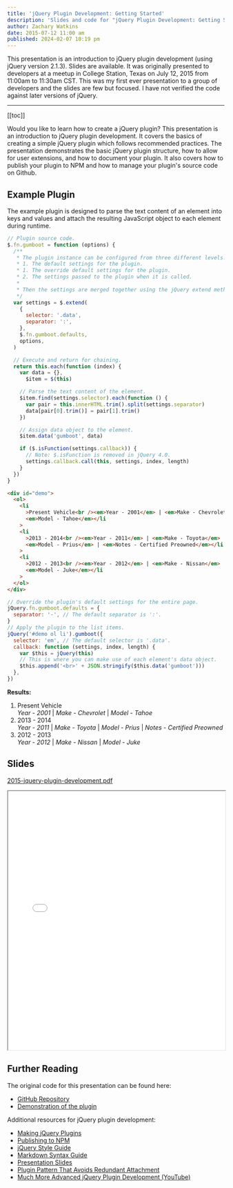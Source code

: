 ```yaml
---
title: 'jQuery Plugin Development: Getting Started'
description: 'Slides and code for "jQuery Plugin Development: Getting Started" which I originally presented in 2015 at a meetup in College Station, Texas.'
author: Zachary Watkins
date: 2015-07-12 11:00 am
published: 2024-02-07 10:19 pm
---
```


<script setup>
  import { onMounted } from 'vue';

  onMounted(async () => {

    import('https://cdnjs.cloudflare.com/ajax/libs/jquery/2.1.3/jquery.min.js').then(() => {

      import('./gumboot.js').then(() => {

        // Override the plugin's default settings for the entire page.
        jQuery.fn.gumboot.defaults = {
          separator: "-",
        };
        // Apply the plugin to the demo.
        jQuery('#demo ol li').gumboot({
          selector: 'em',
          callback: function (settings, index, length) {
            var $this = jQuery(this)
            $this.append('<br>' + JSON.stringify($this.data('gumboot')))
          },
        });
      });
    });
  });
</script>

This presentation is an introduction to jQuery plugin development (using jQuery version 2.1.3). Slides are available. It was originally presented to developers at a meetup in College Station, Texas on July 12, 2015 from 11:00am to 11:30am CST. This was my first ever presentation to a group of developers and the slides are few but focused. I have not verified the code against later versions of jQuery.

---

[[toc]]

Would you like to learn how to create a jQuery plugin? This presentation is an introduction to jQuery plugin development. It covers the basics of creating a simple jQuery plugin which follows recommended practices. The presentation demonstrates the basic jQuery plugin structure, how to allow for user extensions, and how to document your plugin. It also covers how to publish your plugin to NPM and how to manage your plugin's source code on Github.

## Example Plugin

The example plugin is designed to parse the text content of an element into keys and values and attach the resulting JavaScript object to each element during runtime.

```javascript
// Plugin source code.
$.fn.gumboot = function (options) {
  /**
   * The plugin instance can be configured from three different levels.
   * 1. The default settings for the plugin.
   * 1. The override default settings for the plugin.
   * 2. The settings passed to the plugin when it is called.
   *
   * Then the settings are merged together using the jQuery extend method.
   */
  var settings = $.extend(
    {
      selector: '.data',
      separator: ':',
    },
    $.fn.gumboot.defaults,
    options,
  )

  // Execute and return for chaining.
  return this.each(function (index) {
    var data = {},
      $item = $(this)

    // Parse the text content of the element.
    $item.find(settings.selector).each(function () {
      var pair = this.innerHTML.trim().split(settings.separator)
      data[pair[0].trim()] = pair[1].trim()
    })

    // Assign data object to the element.
    $item.data('gumboot', data)

    if ($.isFunction(settings.callback)) {
      // Note: $.isFunction is removed in jQuery 4.0.
      settings.callback.call(this, settings, index, length)
    }
  })
}
```

```html
<div id="demo">
  <ol>
    <li
      >Present Vehicle<br /><em>Year - 2001</em> | <em>Make - Chevrolet</em> |
      <em>Model - Tahoe</em></li
    >
    <li
      >2013 - 2014<br /><em>Year - 2011</em> | <em>Make - Toyota</em> |
      <em>Model - Prius</em> | <em>Notes - Certified Preowned</em></li
    >
    <li
      >2012 - 2013<br /><em>Year - 2012</em> | <em>Make - Nissan</em> |
      <em>Model - Juke</em></li
    >
  </ol>
</div>
```

```javascript
// Override the plugin's default settings for the entire page.
jQuery.fn.gumboot.defaults = {
  separator: '-', // The default separator is ':'.
}
// Apply the plugin to the list items.
jQuery('#demo ol li').gumboot({
  selector: 'em', // The default selector is '.data'.
  callback: function (settings, index, length) {
    var $this = jQuery(this)
    // This is where you can make use of each element's data object.
    $this.append('<br>' + JSON.stringify($this.data('gumboot')))
  },
})
```

**Results:**

<div id="demo">
  <ol>
    <li>Present Vehicle<br><em>Year - 2001</em> | <em>Make - Chevrolet</em> | <em>Model - Tahoe</em></li>
    <li>2013 - 2014<br><em>Year - 2011</em> | <em>Make - Toyota</em> | <em>Model - Prius</em> | <em>Notes - Certified Preowned</em></li>
    <li>2012 - 2013<br><em>Year - 2012</em> | <em>Make - Nissan</em> | <em>Model - Juke</em></li>
  </ol>
</div>

## Slides

[2015-jquery-plugin-development.pdf](/presentations/2015-jquery-plugin-development.pdf)

<iframe src="/presentations/2015-jquery-plugin-development.pdf" width="100%" height="600px">
  <p>This browser does not support PDFs. Please download the PDF to view it: <a href="/presentations/2015-jquery-plugin-development.pdf">Download PDF</a>.</p>
</iframe>

## Further Reading

The original code for this presentation can be found here:

- [GitHub Repository](https://github.com/ZachWatkins/Gumboot)
- [Demonstration of the plugin](https://codepen.io/zw/pen/YXLoWj)

Additional resources for jQuery plugin development:

- [Making jQuery Plugins](https://learn.jquery.com/plugins/)
- [Publishing to NPM](http://blog.npmjs.org/post/111475741445/publishing-your-jquery-plugin-to-npm-the-quick)
- [jQuery Style Guide](http://contribute.jquery.org/style-guide/)
- [Markdown Syntax Guide](http://daringfireball.net/projects/markdown/syntax)
- [Presentation Slides](https://docs.google.com/presentation/d/1xgRXiqPBDWNxUNUf3DcocO0VHZ2dJgAuSfYPvLRKlIc/pub?start=false&loop=false&delayms=15000)
- [Plugin Pattern That Avoids Redundant Attachment](http://www.smashingmagazine.com/2011/10/11/essential-jquery-plugin-patterns/)
- [Much More Advanced jQuery Plugin Development (YouTube)](https://www.youtube.com/watch?v=FdJINb0breE)
